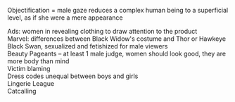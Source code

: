 Objectification = male gaze reduces a complex human being to a superficial level, as if she were a mere appearance
 
Ads: women in revealing clothing to draw attention to the product  
Marvel: differences between Black Widow's costume and Thor or Hawkeye  
Black Swan, sexualized and fetishized for male viewers  
Beauty Pageants – at least 1 male judge, women should look good, they are more body than mind  
Victim blaming  
Dress codes unequal between boys and girls  
Lingerie League  
Catcalling
